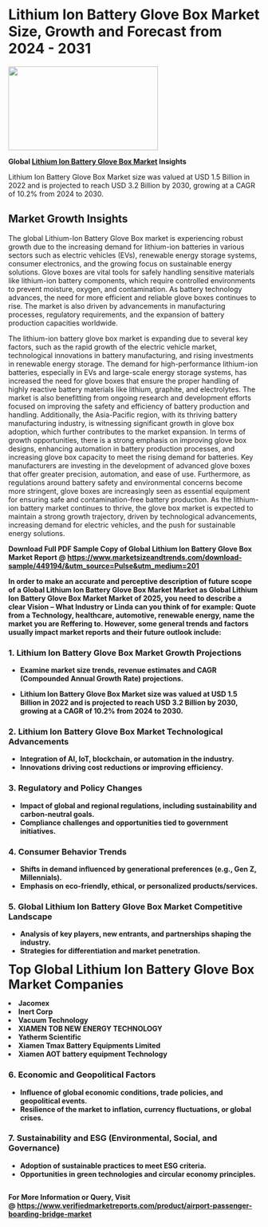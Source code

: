 <H1>Lithium Ion Battery Glove Box Market Size, Growth and Forecast from 2024 - 2031</H1><img class="aligncenter size-medium wp-image-584254" src="https://thirdeyenews.in/wp-content/uploads/2024/09/Global-Market-Research-300x168.jpeg" alt="" width="300" height="168" /><p><strong>Global&nbsp;<a href="https://www.marketsizeandtrends.com/download-sample/449194/&amp;utm_source=Pulse&amp;utm_medium=201">Lithium Ion Battery Glove Box Market</a> Insights</strong></p><p>Lithium Ion Battery Glove Box Market size was valued at USD 1.5 Billion in 2022 and is projected to reach USD 3.2 Billion by 2030, growing at a CAGR of 10.2% from 2024 to 2030.</p><p><h2>Market Growth Insights</h2> <p>The global Lithium-Ion Battery Glove Box market is experiencing robust growth due to the increasing demand for lithium-ion batteries in various sectors such as electric vehicles (EVs), renewable energy storage systems, consumer electronics, and the growing focus on sustainable energy solutions. Glove boxes are vital tools for safely handling sensitive materials like lithium-ion battery components, which require controlled environments to prevent moisture, oxygen, and contamination. As battery technology advances, the need for more efficient and reliable glove boxes continues to rise. The market is also driven by advancements in manufacturing processes, regulatory requirements, and the expansion of battery production capacities worldwide.</p> <p><strong></strong></p> <p>The lithium-ion battery glove box market is expanding due to several key factors, such as the rapid growth of the electric vehicle market, technological innovations in battery manufacturing, and rising investments in renewable energy storage. The demand for high-performance lithium-ion batteries, especially in EVs and large-scale energy storage systems, has increased the need for glove boxes that ensure the proper handling of highly reactive battery materials like lithium, graphite, and electrolytes. The market is also benefitting from ongoing research and development efforts focused on improving the safety and efficiency of battery production and handling. Additionally, the Asia-Pacific region, with its thriving battery manufacturing industry, is witnessing significant growth in glove box adoption, which further contributes to the market expansion. In terms of growth opportunities, there is a strong emphasis on improving glove box designs, enhancing automation in battery production processes, and increasing glove box capacity to meet the rising demand for batteries. Key manufacturers are investing in the development of advanced glove boxes that offer greater precision, automation, and ease of use. Furthermore, as regulations around battery safety and environmental concerns become more stringent, glove boxes are increasingly seen as essential equipment for ensuring safe and contamination-free battery production. As the lithium-ion battery market continues to thrive, the glove box market is expected to maintain a strong growth trajectory, driven by technological advancements, increasing demand for electric vehicles, and the push for sustainable energy solutions. <p><strong></p><p><span class=""><strong>Download Full PDF Sample Copy of Global Lithium Ion Battery Glove Box Market Report</strong> @ <a href="https://www.marketsizeandtrends.com/download-sample/449194/&amp;utm_source=Pulse&amp;utm_medium=201" target="_blank">https://www.marketsizeandtrends.com/download-sample/449194/&amp;utm_source=Pulse&amp;utm_medium=201</a></span></p><p>In order to make an accurate and perceptive description of future scope of a Global&nbsp;Lithium Ion Battery Glove Box Market Market as Global&nbsp;Lithium Ion Battery Glove Box Market Market of 2025, you need to describe a clear Vision &ndash; What Industry or Linda can you think of for example: Quote from a Technology, healthcare, automotive, renewable energy, name the market you are Reffering to. However, some general trends and factors usually impact market reports and their future outlook include:</p><h3>1.&nbsp;<strong>Lithium Ion Battery Glove Box Market Growth Projections</strong></h3><ul><li>Examine market size trends, revenue estimates and CAGR (Compounded Annual Growth Rate) projections.</li><li><p>Lithium Ion Battery Glove Box Market size was valued at USD 1.5 Billion in 2022 and is projected to reach USD 3.2 Billion by 2030, growing at a CAGR of 10.2% from 2024 to 2030.</p></li></ul><h3>2.&nbsp;<strong>Lithium Ion Battery Glove Box Market Technological Advancements</strong></h3><ul><li>Integration of AI, IoT, blockchain, or automation in the industry.</li><li>Innovations driving cost reductions or improving efficiency.</li></ul><h3>3.&nbsp;<strong>Regulatory and Policy Changes</strong></h3><ul><li>Impact of global and regional regulations, including sustainability and carbon-neutral goals.</li><li>Compliance challenges and opportunities tied to government initiatives.</li></ul><h3>4.&nbsp;<strong>Consumer Behavior Trends</strong></h3><ul><li>Shifts in demand influenced by generational preferences (e.g., Gen Z, Millennials).</li><li>Emphasis on eco-friendly, ethical, or personalized products/services.</li></ul><h3>5.&nbsp;<strong>Global Lithium Ion Battery Glove Box Market Competitive Landscape</strong></h3><ul><li>Analysis of key players, new entrants, and partnerships shaping the industry.</li><li>Strategies for differentiation and market penetration.</li></ul><p data-pm-slice="1 1 []"><span style="color: inherit; font-family: inherit; font-size: 25px;">Top Global Lithium Ion Battery Glove Box Market Companies</span></p><div class="" data-test-id=""><p><li>Jacomex</li><li> Inert Corp</li><li> Vacuum Technology</li><li> XIAMEN TOB NEW ENERGY TECHNOLOGY</li><li> Yatherm Scientific</li><li> Xiamen Tmax Battery Equipments Limited</li><li> Xiamen AOT battery equipment Technology</li></p></div><h3>6.&nbsp;<strong>Economic and Geopolitical Factors</strong></h3><ul><li>Influence of global economic conditions, trade policies, and geopolitical events.</li><li>Resilience of the market to inflation, currency fluctuations, or global crises.</li></ul><h3>7.&nbsp;<strong>Sustainability and ESG (Environmental, Social, and Governance)</strong></h3><ul><li>Adoption of sustainable practices to meet ESG criteria.</li><li>Opportunities in green technologies and circular economy principles.</li></ul><h2><strong style="font-size: 14px;">For More Information or Query, Visit @&nbsp;</strong><a style="background-color: #ffffff; font-size: 14px;" href="https://www.marketsizeandtrends.com/report/lithium-ion-battery-glove-box-market/" target="_blank">https://www.verifiedmarketreports.com/product/airport-passenger-boarding-bridge-market</a></h2>
